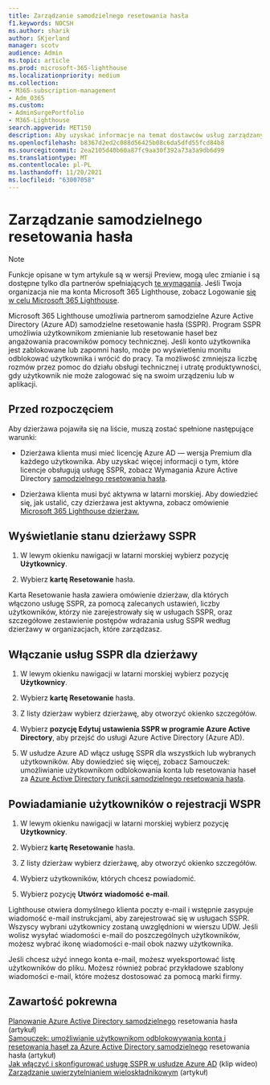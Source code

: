 ```yaml
---
title: Zarządzanie samodzielnego resetowania hasła
f1.keywords: NOCSH
ms.author: sharik
author: SKjerland
manager: scotv
audience: Admin
ms.topic: article
ms.prod: microsoft-365-lighthouse
ms.localizationpriority: medium
ms.collection:
- M365-subscription-management
- Adm_O365
ms.custom:
- AdminSurgePortfolio
- M365-Lighthouse
search.appverid: MET150
description: Aby uzyskać informacje na temat dostawców usług zarządzanych (MSP) używających Microsoft 365 Lighthouse, dowiedz się, jak zarządzać samodzielnego resetowania hasła.
ms.openlocfilehash: b8367d2ed2c088d56425b08c6da5dfd55fcd84b8
ms.sourcegitcommit: 2ea2105d40b60a87fc9aa30f392a73a3a9db6d99
ms.translationtype: MT
ms.contentlocale: pl-PL
ms.lasthandoff: 11/20/2021
ms.locfileid: "63007058"
---
```

# <a name="manage-self-service-password-reset"></a>Zarządzanie samodzielnego resetowania hasła

> [!NOTE]
> Funkcje opisane w tym artykule są w wersji Preview, mogą ulec zmianie i są dostępne tylko dla partnerów spełniających [te wymagania](m365-lighthouse-requirements.md). Jeśli Twoja organizacja nie ma konta Microsoft 365 Lighthouse, zobacz Logowanie [się w celu Microsoft 365 Lighthouse](m365-lighthouse-sign-up.md).

Microsoft 365 Lighthouse umożliwia partnerom samodzielne Azure Active Directory (Azure AD) samodzielne resetowanie hasła (SSPR). Program SSPR umożliwia użytkownikom zmienianie lub resetowanie haseł bez angażowania pracowników pomocy technicznej. Jeśli konto użytkownika jest zablokowane lub zapomni hasło, może po wyświetleniu monitu odblokować użytkownika i wrócić do pracy. Ta możliwość zmniejsza liczbę rozmów przez pomoc do działu obsługi technicznej i utratę produktywności, gdy użytkownik nie może zalogować się na swoim urządzeniu lub w aplikacji.

## <a name="before-you-begin"></a>Przed rozpoczęciem

Aby dzierżawa pojawiła się na liście, muszą zostać spełnione następujące warunki:

- Dzierżawa klienta musi mieć licencję Azure AD — wersja Premium dla każdego użytkownika. Aby uzyskać więcej informacji o tym, które licencje obsługują usługę SSPR, zobacz Wymagania Azure Active Directory [samodzielnego resetowania hasła](/azure/active-directory/authentication/concept-sspr-licensing).

- Dzierżawa klienta musi być aktywna w latarni morskiej. Aby dowiedzieć się, jak ustalić, czy dzierżawa jest aktywna, zobacz omówienie [Microsoft 365 Lighthouse dzierżaw.](m365-lighthouse-tenants-page-overview.md)

## <a name="view-sspr-tenant-status"></a>Wyświetlanie stanu dzierżawy SSPR

1. W lewym okienku nawigacji w latarni morskiej wybierz pozycję **Użytkownicy**.

2. Wybierz **kartę Resetowanie** hasła.

Karta Resetowanie hasła zawiera omówienie dzierżaw, dla których włączono usługę SSPR, za pomocą zalecanych ustawień, liczby użytkowników, którzy nie zarejestrowały się w usługach SSPR, oraz szczegółowe zestawienie postępów wdrażania usług SSPR według dzierżawy w organizacjach, które zarządzasz.

## <a name="enable-sspr-for-a-tenant"></a>Włączanie usług SSPR dla dzierżawy

1. W lewym okienku nawigacji w latarni morskiej wybierz pozycję **Użytkownicy**.

2. Wybierz **kartę Resetowanie** hasła.

3. Z listy dzierżaw wybierz dzierżawę, aby otworzyć okienko szczegółów.

4. Wybierz **pozycję Edytuj ustawienia SSPR w programie Azure Active Directory**, aby przejść do usługi Azure Active Directory (Azure AD).

5. W usłudze Azure AD włącz usługę SSPR dla wszystkich lub wybranych użytkowników. Aby dowiedzieć się więcej, zobacz Samouczek: umożliwianie użytkownikom odblokowania konta lub resetowania haseł za [Azure Active Directory funkcji samodzielnego resetowania hasła](/azure/active-directory/authentication/tutorial-enable-sspr).

## <a name="notify-users-to-register-for-sspr"></a>Powiadamianie użytkowników o rejestracji WSPR

1. W lewym okienku nawigacji w latarni morskiej wybierz pozycję **Użytkownicy**.

2. Wybierz **kartę Resetowanie** hasła.

3. Z listy dzierżaw wybierz dzierżawę, aby otworzyć okienko szczegółów.

4. Wybierz użytkowników, których chcesz powiadomić.

5. Wybierz pozycję **Utwórz wiadomość e-mail**.

Lighthouse otwiera domyślnego klienta poczty e-mail i wstępnie zasypuje wiadomość e-mail instrukcjami, aby zarejestrować się w usługach SSPR. Wszyscy wybrani użytkownicy zostaną uwzględnioni w wierszu UDW. Jeśli wolisz wysyłać wiadomości e-mail do poszczególnych użytkowników, możesz wybrać ikonę wiadomości e-mail obok nazwy użytkownika.

Jeśli chcesz użyć innego konta e-mail, możesz wyeksportować listę użytkowników do pliku. Możesz również pobrać przykładowe szablony wiadomości e-mail, które możesz dostosować za pomocą  marki firmy.

## <a name="related-content"></a>Zawartość pokrewna

[Planowanie Azure Active Directory samodzielnego](/azure/active-directory/authentication/howto-sspr-deployment) resetowania hasła (artykuł)\
[Samouczek: umożliwianie użytkownikom odblokowywania konta i resetowania haseł za Azure Active Directory samodzielnego](/azure/active-directory/authentication/tutorial-enable-sspr) resetowania hasła (artykuł)\
[Jak włączyć i skonfigurować usługę SSPR w usłudze Azure AD](https://www.youtube.com/watch?v=rA8TvhNcCvQ) (klip wideo)\
[Zarządzanie uwierzytelnianiem wieloskładnikowym](m365-lighthouse-manage-mfa.md) (artykuł)
